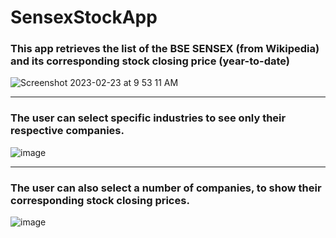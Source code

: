 # SensexStockApp

### This app retrieves the list of the **BSE SENSEX** (from Wikipedia) and its corresponding **stock closing price** (year-to-date)

![Screenshot 2023-02-23 at 9 53 11 AM](https://user-images.githubusercontent.com/90757474/220820940-d5adc7fd-80b7-49af-8ec0-7000743e4385.jpg)

---

### The user can select specific industries to see only their respective companies.

![image](https://user-images.githubusercontent.com/90757474/220820993-9861fa71-0320-4635-a3c3-3468de53b609.png)

---

### The user can also select a number of companies, to show their corresponding stock closing prices.

![image](https://user-images.githubusercontent.com/90757474/220821188-ba80db1f-e928-4e79-9169-4b6012956d52.png)
